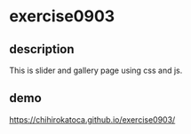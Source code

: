 # exercise0903

## description
This is slider and gallery page using css and js.

## demo
https://chihirokatoca.github.io/exercise0903/
